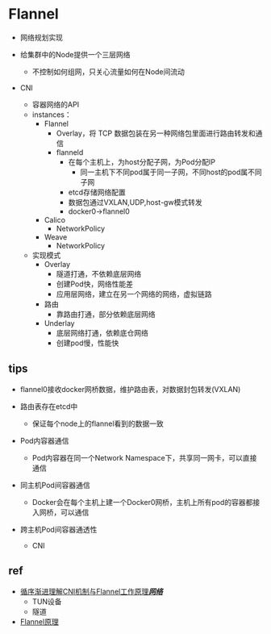 
# Flannel

+ 网络规划实现

+ 给集群中的Node提供一个三层网络
    + 不控制如何组网，只关心流量如何在Node间流动

+ CNI
    + 容器网络的API
    + instances：
        + Flannel
            + Overlay，将 TCP 数据包装在另一种网络包里面进行路由转发和通信
            + flanneld
                + 在每个主机上，为host分配子网，为Pod分配IP
                    + 同一主机下不同pod属于同一子网，不同host的pod属不同子网
                + etcd存储网络配置
                + 数据包通过VXLAN,UDP,host-gw模式转发
                + docker0->flannel0
        + Calico
            + NetworkPolicy
        + Weave
            + NetworkPolicy
    + 实现模式
        + Overlay
            + 隧道打通，不依赖底层网络
            + 创建Pod快，网络性能差
            + 应用层网络，建立在另一个网络的网络，虚拟链路
        + 路由
            + 靠路由打通，部分依赖底层网络
        + Underlay
            + 底层网络打通，依赖底仓网络
            + 创建pod慢，性能快

## tips

+ flannel0接收docker网桥数据，维护路由表，对数据封包转发(VXLAN)

+ 路由表存在etcd中
    + 保证每个node上的flannel看到的数据一致

+ Pod内容器通信
    + Pod内容器在同一个Network Namespace下，共享同一网卡，可以直接通信

+ 同主机Pod间容器通信
    + Docker会在每个主机上建一个Docker0网桥，主机上所有pod的容器都接入网桥，可以通信

+ 跨主机Pod间容器通透性
    + CNI

## ref

+ [循序渐进理解CNI机制与Flannel工作原理***网络***](https://blog.yingchi.io/posts/2020/8/k8s-flannel.html)
    + TUN设备
    + 隧道
+ [Flannel原理](https://bbs.huaweicloud.com/forum/thread-83838-1-1.html)